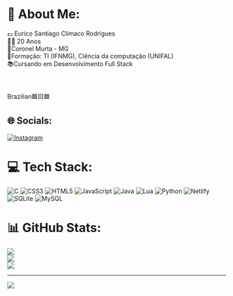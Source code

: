 # 💫 About Me:
💶 Eurico Santiago Climaco Rodrigues<br>👦🏽 20 Anos<br>🌆Coronel Murta - MG<br>🎒Formação: TI (IFNMG), Ciência da computação (UNIFAL)<br>📚Cursando em Desenvolvimento Full Stack<br><br><br><br>Brazilian🟩🟨🟦 


## 🌐 Socials:
[![Instagram](https://img.shields.io/badge/Instagram-%23E4405F.svg?logo=Instagram&logoColor=white)](https://instagram.com/Pft_Santiago) 

# 💻 Tech Stack:
![C](https://img.shields.io/badge/c-%2300599C.svg?style=flat-square&logo=c&logoColor=white) ![CSS3](https://img.shields.io/badge/css3-%231572B6.svg?style=flat-square&logo=css3&logoColor=white) ![HTML5](https://img.shields.io/badge/html5-%23E34F26.svg?style=flat-square&logo=html5&logoColor=white) ![JavaScript](https://img.shields.io/badge/javascript-%23323330.svg?style=flat-square&logo=javascript&logoColor=%23F7DF1E) ![Java](https://img.shields.io/badge/java-%23ED8B00.svg?style=flat-square&logo=java&logoColor=white) ![Lua](https://img.shields.io/badge/lua-%232C2D72.svg?style=flat-square&logo=lua&logoColor=white) ![Python](https://img.shields.io/badge/python-3670A0?style=flat-square&logo=python&logoColor=ffdd54) ![Netlify](https://img.shields.io/badge/netlify-%23000000.svg?style=flat-square&logo=netlify&logoColor=#00C7B7) ![SQLite](https://img.shields.io/badge/sqlite-%2307405e.svg?style=flat-square&logo=sqlite&logoColor=white) ![MySQL](https://img.shields.io/badge/mysql-%2300f.svg?style=flat-square&logo=mysql&logoColor=white)
# 📊 GitHub Stats:
![](https://github-readme-stats.vercel.app/api?username=Santiago1431&theme=merko&hide_border=false&include_all_commits=false&count_private=false)<br/>
![](https://github-readme-streak-stats.herokuapp.com/?user=Santiago1431&theme=merko&hide_border=false)<br/>
![](https://github-readme-stats.vercel.app/api/top-langs/?username=Santiago1431&theme=merko&hide_border=false&include_all_commits=false&count_private=false&layout=compact)

---
[![](https://visitcount.itsvg.in/api?id=Santiago1431&icon=0&color=2)](https://visitcount.itsvg.in)

<!-- Proudly created with GPRM ( https://gprm.itsvg.in ) -->
